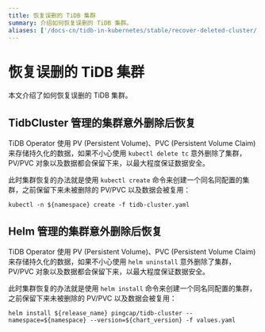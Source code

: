 ```yaml
---
title: 恢复误删的 TiDB 集群
summary: 介绍如何恢复误删的 TiDB 集群。
aliases: ['/docs-cn/tidb-in-kubernetes/stable/recover-deleted-cluster/','/docs-cn/tidb-in-kubernetes/v1.1/recover-deleted-cluster/']
---
```


# 恢复误删的 TiDB 集群

本文介绍了如何恢复误删的 TiDB 集群。

## TidbCluster 管理的集群意外删除后恢复

TiDB Operator 使用 PV (Persistent Volume)、PVC (Persistent Volume Claim) 来存储持久化的数据，如果不小心使用 `kubectl delete tc` 意外删除了集群，PV/PVC 对象以及数据都会保留下来，以最大程度保证数据安全。

此时集群恢复的办法就是使用 `kubectl create` 命令来创建一个同名同配置的集群，之前保留下来未被删除的 PV/PVC 以及数据会被复用：


```shell
kubectl -n ${namespace} create -f tidb-cluster.yaml
```

## Helm 管理的集群意外删除后恢复

TiDB Operator 使用 PV (Persistent Volume)、PVC (Persistent Volume Claim) 来存储持久化的数据，如果不小心使用 `helm uninstall` 意外删除了集群，PV/PVC 对象以及数据都会保留下来，以最大程度保证数据安全。

此时集群恢复的办法就是使用 `helm install` 命令来创建一个同名同配置的集群，之前保留下来未被删除的 PV/PVC 以及数据会被复用：


```shell
helm install ${release_name} pingcap/tidb-cluster --namespace=${namespace} --version=${chart_version} -f values.yaml
```
